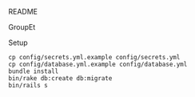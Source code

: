 README

GroupEt

Setup

```
cp config/secrets.yml.example config/secrets.yml
cp config/database.yml.example config/database.yml
bundle install
bin/rake db:create db:migrate
bin/rails s
```
